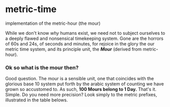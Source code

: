 # metric-time
implementation of the metric-hour (the mour)

While we don't know _why_ humans exist, we need not to subject ourselves to a deeply flawed and nonsensical timekeeping system. Gone are the horrors of 60s and 24s, of seconds and minutes, for rejoice in the glory the our metric time system, and its principle unit, the _**Mour**_ (derived from metric-hour). 

### Ok so what is the mour then?

Good question. The mour is a sensible unit, one that coincides with the glorious base 10 system put forth by the arabic system of counting we have grown so accustomed to. As such, **100 Mours belong to 1 Day.** That's it. Simple. Do you need more precision? Look simply to the metric prefixes, illustrated in the table belows.
